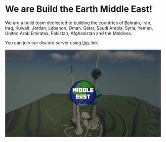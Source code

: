 # We are Build the Earth Middle East!
We are a build team dedicated to building the countries of Bahrain, Iran, Iraq, Kuwait, Jordan, Lebanon, Oman, Qatar, Saudi Arabia, Syria, Yemen, United Arab Emirates, Pakistan, Afghanistan and the Maldives.

You can join our discord server using [this](https://discord.gg/bte-middle-east-743063318779920465) link

![BannerME](https://github.com/BTE-Middle-East/.github/blob/dfa6b24f47ac33f080db506d8d7ce364cd69474a/btme.png)
